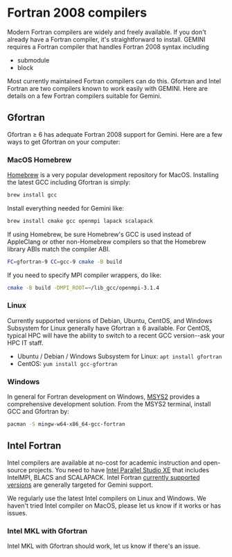 # Fortran 2008 compilers

Modern Fortran compilers are widely and freely available.
If you don't already have a Fortran compiler, it's straightforward to install.
GEMINI requires a Fortran compiler that handles Fortran 2008 syntax including

* submodule
* block

Most currently maintained Fortran compilers can do this.
Gfortran and Intel Fortran are two compilers known to work easily with GEMINI.
Here are details on a few Fortran compilers suitable for Gemini.

## Gfortran

Gfortran &ge; 6 has adequate Fortran 2008 support for Gemini.
Here are a few ways to get Gfortran on your computer:

### MacOS Homebrew

[Homebrew](https://brew.sh)
is a very popular development repository for MacOS.
Installing the latest GCC including Gfortran is simply:

```sh
brew install gcc
```

Install everything needed for Gemini like:

```sh
brew install cmake gcc openmpi lapack scalapack
```

If using Homebrew, be sure Homebrew's GCC is used instead of AppleClang or other non-Homebrew compilers so that the Homebrew library ABIs match the compiler ABI.

```sh
FC=gfortran-9 CC=gcc-9 cmake -B build
```

If you need to specify MPI compiler wrappers, do like:

```sh
cmake -B build -DMPI_ROOT=~/lib_gcc/openmpi-3.1.4
```

### Linux

Currently supported versions of Debian, Ubuntu, CentOS, and Windows Subsystem for Linux generally have Gfortran &ge; 6 available.
For CentOS, typical HPC will have the ability to switch to a recent GCC version--ask your HPC IT staff.

* Ubuntu / Debian / Windows Subsystem for Linux: `apt install gfortran`
* CentOS: `yum install gcc-gfortran`

### Windows

In general for Fortran development on Windows,
[MSYS2](https://www.scivision.dev/install-msys2-windows/)
provides a comprehensive development solution.
From the MSYS2 terminal, install GCC and Gfortran by:

```sh
pacman -S mingw-w64-x86_64-gcc-fortran
```

## Intel Fortran

Intel compilers are available at no-cost for academic instruction and open-source projects.
You need to have
[Intel Parallel Studio XE](https://software.intel.com/en-us/parallel-studio-xe)
that includes IntelMPI, BLACS and SCALAPACK.
Intel Fortran
[currently supported versions](https://software.intel.com/en-us/articles/intel-parallel-studio-xe-supported-and-unsupported-product-versions)
are generally targeted for Gemini support.

We regularly use the latest Intel compilers on Linux and Windows.
We haven't tried Intel compiler on MacOS, please let us know if it works or has issues.

### Intel MKL with Gfortran

Intel MKL with Gfortran should work, let us know if there's an issue.

